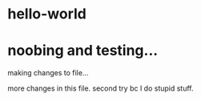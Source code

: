 # hello-world
noobing and testing...
=======
making changes to file...

more changes in this file. 
second try bc I do stupid stuff.
